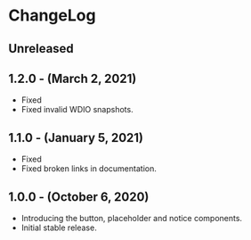 # ChangeLog

## Unreleased

## 1.2.0 - (March 2, 2021)

* Fixed
 * Fixed invalid WDIO snapshots.

## 1.1.0 - (January 5, 2021)

* Fixed
 * Fixed broken links in documentation.

## 1.0.0 - (October 6, 2020)

* Introducing the button, placeholder and notice components.
* Initial stable release.
